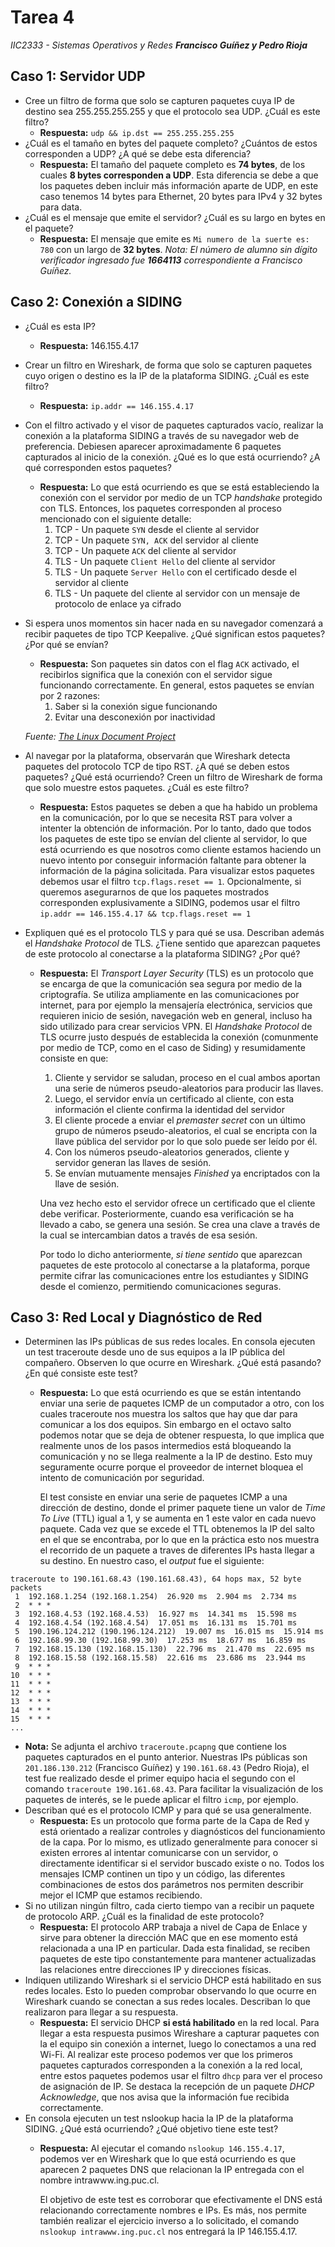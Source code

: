 [comment]: <> (Usar dillinger.io para exportar a pdf)

# Tarea 4
_IIC2333 - Sistemas Operativos y Redes_
_**Francisco Guíñez y Pedro Rioja**_

## Caso 1: Servidor UDP
- Cree un filtro de forma que solo se capturen paquetes cuya IP de destino sea 255.255.255.255 y que el protocolo sea UDP. ¿Cuál es este filtro?
    - **Respuesta:** `udp && ip.dst == 255.255.255.255`
- ¿Cuál es el tamaño en bytes del paquete completo? ¿Cuántos de estos corresponden a UDP? ¿A qué se debe esta diferencia?
    - **Respuesta:** El tamaño del paquete completo es **74 bytes**, de los cuales **8 bytes corresponden a UDP**. Esta diferencia se debe a que los paquetes deben incluir más información aparte de UDP, en este caso tenemos 14 bytes para Ethernet, 20 bytes para IPv4 y 32 bytes para data.
- ¿Cuál es el mensaje que emite el servidor? ¿Cuál es su largo en bytes en el paquete?
    - **Respuesta:** El mensaje que emite es `Mi numero de la suerte es: 780` con un largo de **32 bytes**.
    _Nota: El número de alumno sin dígito verificador ingresado fue **1664113** correspondiente a Francisco Guíñez._

## Caso 2: Conexión a SIDING
- ¿Cuál es esta IP?
    - **Respuesta:** 146.155.4.17
- Crear un filtro en Wireshark, de forma que solo se capturen paquetes cuyo origen o destino es la IP de la plataforma SIDING. ¿Cuál es este filtro?
    - **Respuesta:** `ip.addr == 146.155.4.17`
- Con el filtro activado y el visor de paquetes capturados vacío, realizar la conexión a la plataforma SIDING a través de su navegador web de preferencia. Debiesen aparecer aproximadamente 6 paquetes capturados al inicio de la conexión. ¿Qué es lo que está ocurriendo? ¿A qué corresponden estos paquetes?
    - **Respuesta:** Lo que está ocurriendo es que se está estableciendo la conexión con el servidor por medio de un TCP _handshake_ protegido con TLS. Entonces, los paquetes corresponden al proceso mencionado con el siguiente detalle:
        1. TCP - Un paquete `SYN` desde el cliente al servidor
        2. TCP - Un paquete `SYN, ACK` del servidor al cliente
        3. TCP - Un paquete `ACK` del cliente al servidor
        4. TLS - Un paquete `Client Hello` del cliente al servidor
        5. TLS - Un paquete `Server Hello` con el certificado desde el servidor al cliente
        6. TLS - Un paquete del cliente al servidor con un mensaje de protocolo de enlace ya cifrado 
- Si espera unos momentos sin hacer nada en su navegador comenzará a recibir paquetes de tipo TCP Keepalive. ¿Qué significan estos paquetes? ¿Por qué se envían?
    - **Respuesta:** Son paquetes sin datos con el flag `ACK` activado, el recibirlos significa que la conexión con el servidor sigue funcionando correctamente. En general, estos paquetes se envían por 2 razones:
        1. Saber si la conexión sigue funcionando
        2. Evitar una desconexión por inactividad

    _Fuente: [The Linux Document Project](https://tldp.org/HOWTO/TCP-Keepalive-HOWTO/overview.html)_

- Al navegar por la plataforma, observarán que Wireshark detecta paquetes del protocolo TCP de tipo RST. ¿A qué se deben estos paquetes? ¿Qué está ocurriendo? Creen un filtro de Wireshark de forma que solo muestre estos paquetes. ¿Cuál es este filtro?
    - **Respuesta:** Estos paquetes se deben a que ha habido un problema en la comunicación, por lo que se necesita RST para volver a intenter la obtención de información. Por lo tanto, dado que todos los paquetes de este tipo se envían del cliente al servidor, lo que está ocurriendo es que nosotros como cliente estamos haciendo un nuevo intento por conseguir información faltante para obtener la información de la página solicitada.
    Para visualizar estos paquetes debemos usar el filtro `tcp.flags.reset == 1`. Opcionalmente, si queremos asegurarnos de que los paquetes mostrados corresponden explusivamente a SIDING, podemos usar el filtro `ip.addr == 146.155.4.17 && tcp.flags.reset == 1`
- Expliquen qué es el protocolo TLS y para qué se usa. Describan además el _Handshake Protocol_ de TLS. ¿Tiene sentido que aparezcan paquetes de este protocolo al conectarse a la plataforma SIDING? ¿Por qué?
    - **Respuesta:** El _Transport Layer Security_ (TLS) es un protocolo que se encarga de que la comunicación sea segura por medio de la criptografía. Se utiliza ampliamente en las comunicaciones por internet, para por ejemplo la mensajería electrónica, servicios que requieren inicio de sesión, navegación web en general, incluso ha sido utilizado para crear servicios VPN.
    El _Handshake Protocol_ de TLS ocurre justo después de establecida la conexión (comunmente por medio de TCP, como en el caso de Siding) y resumidamente consiste en que:
        1. Cliente y servidor se saludan, proceso en el cual ambos aportan una serie de números pseudo-aleatorios para producir las llaves.
        2. Luego, el servidor envía un certificado al cliente, con esta información el cliente confirma la identidad del servidor
        3. El cliente procede a enviar el _premaster secret_ con un último grupo de números pseudo-aleatorios, el cual se encripta con la llave pública del servidor por lo que solo puede ser leído por él.
        4. Con los números pseudo-aleatorios generados, cliente y servidor generan las llaves de sesión.
        5. Se envían mutuamente mensajes _Finished_ ya encriptados con la llave de sesión.

        Una vez hecho esto el servidor ofrece un certificado que el cliente debe verificar. Posteriormente, cuando esa verificación se ha llevado a cabo, se genera una sesión. Se crea una clave a través de la cual se intercambian datos a través de esa sesión.

        Por todo lo dicho anteriormente, *si tiene sentido* que aparezcan paquetes de este protocolo al conectarse a la plataforma, porque permite cifrar las comunicaciones entre los estudiantes y SIDING desde el comienzo, permitiendo comunicaciones seguras.

## Caso 3: Red Local y Diagnóstico de Red
- Determinen las IPs públicas de sus redes locales. En consola ejecuten un test traceroute desde uno de sus equipos a la IP pública del compañero. Observen lo que ocurre en Wireshark. ¿Qué está pasando? ¿En qué consiste este test?
    - **Respuesta:** Lo que está ocurriendo es que se están intentando enviar una serie de paquetes ICMP de un computador a otro, con los cuales traceroute nos muestra los saltos que hay que dar para comunicar a los dos equipos. Sin embargo en el octavo salto podemos notar que se deja de obtener respuesta, lo que implica que realmente unos de los pasos intermedios está bloqueando la comunicación y no se llega realmente a la IP de destino. Esto muy seguramente ocurre porque el proveedor de internet bloquea el intento de comunicación por seguridad.

        El test consiste en enviar una serie de paquetes ICMP a una dirección de destino, donde el primer paquete tiene un valor de _Time To Live_ (TTL) igual a 1, y se aumenta en 1 este valor en cada nuevo paquete. Cada vez que se excede el TTL obtenemos la IP del salto en el que se encontraba, por lo que en la práctica esto nos muestra el recorrido de un paquete a traves de diferentes IPs hasta llegar a su destino. En nuestro caso, el _output_ fue el siguiente:

```
traceroute to 190.161.68.43 (190.161.68.43), 64 hops max, 52 byte packets
 1  192.168.1.254 (192.168.1.254)  26.920 ms  2.904 ms  2.734 ms
 2  * * *
 3  192.168.4.53 (192.168.4.53)  16.927 ms  14.341 ms  15.598 ms
 4  192.168.4.54 (192.168.4.54)  17.051 ms  16.131 ms  15.701 ms
 5  190.196.124.212 (190.196.124.212)  19.007 ms  16.015 ms  15.914 ms
 6  192.168.99.30 (192.168.99.30)  17.253 ms  18.677 ms  16.859 ms
 7  192.168.15.130 (192.168.15.130)  22.796 ms  21.470 ms  22.695 ms
 8  192.168.15.58 (192.168.15.58)  22.616 ms  23.686 ms  23.944 ms
 9  * * *
10  * * *
11  * * *
12  * * *
13  * * *
14  * * *
15  * * *
...
```

- **Nota:** Se adjunta el archivo `traceroute.pcapng` que contiene los paquetes capturados en el punto anterior. Nuestras IPs públicas son `201.186.130.212` (Francisco Guíñez) y `190.161.68.43` (Pedro Rioja), el test fue realizado desde el primer equipo hacia el segundo con el comando `traceroute 190.161.68.43`. Para facilitar la visualización de los paquetes de interés, se le puede aplicar el filtro `icmp`, por ejemplo.
- Describan qué es el protocolo ICMP y para qué se usa generalmente.
    - **Respuesta:** Es un protocolo que forma parte de la Capa de Red y está orientado a realizar controles y diagnósticos del funcionamiento de la capa. Por lo mismo, es utlizado generalmente para conocer si existen errores al intentar comunicarse con un servidor, o directamente identificar si el servidor buscado existe o no.
    Todos los mensajes ICMP continen un tipo y un código, las diferentes combinaciones de estos dos parámetros nos permiten describir mejor el ICMP que estamos recibiendo.
- Si no utilizan ningún filtro, cada cierto tiempo van a recibir un paquete de protocolo ARP. ¿Cuál es la finalidad de este protocolo?
    - **Respuesta:** El protocolo ARP trabaja a nivel de Capa de Enlace y sirve para obtener la dirección MAC que en ese momento está relacionada a una IP en particular. Dada esta finalidad, se reciben paquetes de este tipo constantemente para mantener actualizadas las relaciones entre direcciones IP y direcciones físicas.
- Indiquen utilizando Wireshark si el servicio DHCP está habilitado en sus redes locales. Esto lo pueden comprobar observando lo que ocurre en Wireshark cuando se conectan a sus redes locales. Describan lo que realizaron para llegar a su respuesta.
    - **Respuesta:** El servicio DHCP **si está habilitado** en la red local. Para llegar a esta respuesta pusimos Wireshare a capturar paquetes con la el equipo sin conexión a internet, luego lo conectamos a una red Wi-Fi. Al realizar este proceso podemos ver que los primeros paquetes capturados corresponden a la conexión a la red local, entre estos paquetes podemos usar el filtro `dhcp` para ver el proceso de asignación de IP. Se destaca la recepción de un paquete _DHCP Acknowledge_, que nos avisa que la información fue recibida correctamente.
- En consola ejecuten un test nslookup hacia la IP de la plataforma SIDING. ¿Qué está ocurriendo? ¿Qué objetivo tiene este test?
    - **Respuesta:** Al ejecutar el comando `nslookup 146.155.4.17`, podemos ver en Wireshark que lo que está ocurriendo es que aparecen 2 paquetes DNS que relacionan la IP entregada con el nombre intrawww.ing.puc.cl.
    
        El objetivo de este test es corroborar que efectivamente el DNS está relacionando correctamente nombres e IPs. Es más, nos permite también realizar el ejercicio inverso a lo solicitado, el comando `nslookup intrawww.ing.puc.cl` nos entregará la IP 146.155.4.17.